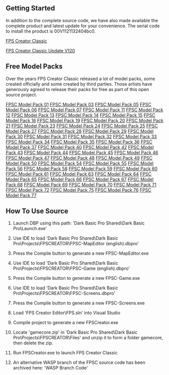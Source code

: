 
Getting Started
---------------

In addition to the complete source code, we have also made available the complete product and latest update for your convenience. The serial code to install the product is 00V1121132404bc0.

[FPS Creator Classic](http://fstore.thegamecreators.com/FPSCreatorClassic/FPSCreatorClassic-00V1121132404bc0.exe)

[FPS Creator Classic Update V120](http://fstore.thegamecreators.com/FPSCreatorClassic/FPSCreatorClassic-Update-V120.exe)

Free Model Packs
----------------

Over the years FPS Creator Classic released a lot of model packs, some created officially and some created by third parties. Those artists have generously agreed to release their packs for free as part of this open source project.

[FPSC Model Pack 01](http://fstore.thegamecreators.com/FPSCreatorClassic-Packs/Zipped/FPSC_MP_01.zip)
[FPSC Model Pack 03](http://fstore.thegamecreators.com/FPSCreatorClassic-Packs/Zipped/FPSC_MP_03.zip)
[FPSC Model Pack 05](http://fstore.thegamecreators.com/FPSCreatorClassic-Packs/Zipped/FPSC_MP_05.zip)
[FPSC Model Pack 06](http://fstore.thegamecreators.com/FPSCreatorClassic-Packs/Zipped/FPSC_MP_06.zip)
[FPSC Model Pack 07](http://fstore.thegamecreators.com/FPSCreatorClassic-Packs/Zipped/FPSC_MP_07.zip)
[FPSC Model Pack 11](http://fstore.thegamecreators.com/FPSCreatorClassic-Packs/Zipped/FPSC_MP_11.zip)
[FPSC Model Pack 12](http://fstore.thegamecreators.com/FPSCreatorClassic-Packs/Zipped/FPSC_MP_12.zip)
[FPSC Model Pack 13](http://fstore.thegamecreators.com/FPSCreatorClassic-Packs/Zipped/FPSC_MP_13.zip)
[FPSC Model Pack 14](http://fstore.thegamecreators.com/FPSCreatorClassic-Packs/Zipped/FPSC_MP_14.zip)
[FPSC Model Pack 15](http://fstore.thegamecreators.com/FPSCreatorClassic-Packs/Zipped/FPSC_MP_15.zip)
[FPSC Model Pack 16](http://fstore.thegamecreators.com/FPSCreatorClassic-Packs/Zipped/FPSC_MP_16.zip)
[FPSC Model Pack 19](http://fstore.thegamecreators.com/FPSCreatorClassic-Packs/Zipped/FPSC_MP_19.zip)
[FPSC Model Pack 20](http://fstore.thegamecreators.com/FPSCreatorClassic-Packs/Zipped/FPSC_MP_20.zip)
[FPSC Model Pack 21](http://fstore.thegamecreators.com/FPSCreatorClassic-Packs/Zipped/FPSC_MP_21.zip)
[FPSC Model Pack 23](http://fstore.thegamecreators.com/FPSCreatorClassic-Packs/Zipped/FPSC_MP_23.zip)
[FPSC Model Pack 24](http://fstore.thegamecreators.com/FPSCreatorClassic-Packs/Zipped/FPSC_MP_24.zip)
[FPSC Model Pack 25](http://fstore.thegamecreators.com/FPSCreatorClassic-Packs/Zipped/FPSC_MP_25.zip)
[FPSC Model Pack 27](http://fstore.thegamecreators.com/FPSCreatorClassic-Packs/Zipped/FPSC_MP_27.zip)
[FPSC Model Pack 28](http://fstore.thegamecreators.com/FPSCreatorClassic-Packs/Zipped/FPSC_MP_28.zip)
[FPSC Model Pack 29](http://fstore.thegamecreators.com/FPSCreatorClassic-Packs/Zipped/FPSC_MP_29.zip)
[FPSC Model Pack 30](http://fstore.thegamecreators.com/FPSCreatorClassic-Packs/Zipped/FPSC_MP_30.zip)
[FPSC Model Pack 31](http://fstore.thegamecreators.com/FPSCreatorClassic-Packs/Zipped/FPSC_MP_31.zip)
[FPSC Model Pack 32](http://fstore.thegamecreators.com/FPSCreatorClassic-Packs/Zipped/FPSC_MP_32.zip)
[FPSC Model Pack 33](http://fstore.thegamecreators.com/FPSCreatorClassic-Packs/Zipped/FPSC_MP_33.zip)
[FPSC Model Pack 34](http://fstore.thegamecreators.com/FPSCreatorClassic-Packs/Zipped/FPSC_MP_34.zip)
[FPSC Model Pack 35](http://fstore.thegamecreators.com/FPSCreatorClassic-Packs/Zipped/FPSC_MP_35.zip)
[FPSC Model Pack 36](http://fstore.thegamecreators.com/FPSCreatorClassic-Packs/Zipped/FPSC_MP_36.zip)
[FPSC Model Pack 37](http://fstore.thegamecreators.com/FPSCreatorClassic-Packs/Zipped/FPSC_MP_37.zip)
[FPSC Model Pack 40](http://fstore.thegamecreators.com/FPSCreatorClassic-Packs/Zipped/FPSC_MP_40.zip)
[FPSC Model Pack 42](http://fstore.thegamecreators.com/FPSCreatorClassic-Packs/Zipped/FPSC_MP_42.zip)
[FPSC Model Pack 43](http://fstore.thegamecreators.com/FPSCreatorClassic-Packs/Zipped/FPSC_MP_43.zip)
[FPSC Model Pack 44](http://fstore.thegamecreators.com/FPSCreatorClassic-Packs/Zipped/FPSC_MP_44.zip)
[FPSC Model Pack 45](http://fstore.thegamecreators.com/FPSCreatorClassic-Packs/Zipped/FPSC_MP_45.zip)
[FPSC Model Pack 46](http://fstore.thegamecreators.com/FPSCreatorClassic-Packs/Zipped/FPSC_MP_46.zip)
[FPSC Model Pack 47](http://fstore.thegamecreators.com/FPSCreatorClassic-Packs/Zipped/FPSC_MP_47.zip)
[FPSC Model Pack 48](http://fstore.thegamecreators.com/FPSCreatorClassic-Packs/Zipped/FPSC_MP_48.zip)
[FPSC Model Pack 49](http://fstore.thegamecreators.com/FPSCreatorClassic-Packs/Zipped/FPSC_MP_49.zip)
[FPSC Model Pack 50](http://fstore.thegamecreators.com/FPSCreatorClassic-Packs/Zipped/FPSC_MP_50.zip)
[FPSC Model Pack 54](http://fstore.thegamecreators.com/FPSCreatorClassic-Packs/Zipped/FPSC_MP_54.zip)
[FPSC Model Pack 55](http://fstore.thegamecreators.com/FPSCreatorClassic-Packs/Zipped/FPSC_MP_55.zip)
[FPSC Model Pack 56](http://fstore.thegamecreators.com/FPSCreatorClassic-Packs/Zipped/FPSC_MP_56.zip)
[FPSC Model Pack 58](http://fstore.thegamecreators.com/FPSCreatorClassic-Packs/Zipped/FPSC_MP_58.zip)
[FPSC Model Pack 59](http://fstore.thegamecreators.com/FPSCreatorClassic-Packs/Zipped/FPSC_MP_59.zip)
[FPSC Model Pack 60](http://fstore.thegamecreators.com/FPSCreatorClassic-Packs/Zipped/FPSC_MP_60.zip)
[FPSC Model Pack 61](http://fstore.thegamecreators.com/FPSCreatorClassic-Packs/Zipped/FPSC_MP_61.zip)
[FPSC Model Pack 63](http://fstore.thegamecreators.com/FPSCreatorClassic-Packs/Zipped/FPSC_MP_63.zip)
[FPSC Model Pack 64](http://fstore.thegamecreators.com/FPSCreatorClassic-Packs/Zipped/FPSC_MP_64.zip)
[FPSC Model Pack 65](http://fstore.thegamecreators.com/FPSCreatorClassic-Packs/Zipped/FPSC_MP_65.zip)
[FPSC Model Pack 66](http://fstore.thegamecreators.com/FPSCreatorClassic-Packs/Zipped/FPSC_MP_66.zip)
[FPSC Model Pack 67](http://fstore.thegamecreators.com/FPSCreatorClassic-Packs/Zipped/FPSC_MP_67.zip)
[FPSC Model Pack 68](http://fstore.thegamecreators.com/FPSCreatorClassic-Packs/Zipped/FPSC_MP_68.zip)
[FPSC Model Pack 69](http://fstore.thegamecreators.com/FPSCreatorClassic-Packs/Zipped/FPSC_MP_69.zip)
[FPSC Model Pack 70](http://fstore.thegamecreators.com/FPSCreatorClassic-Packs/Zipped/FPSC_MP_70.zip)
[FPSC Model Pack 71](http://fstore.thegamecreators.com/FPSCreatorClassic-Packs/Zipped/FPSC_MP_71.zip)
[FPSC Model Pack 72](http://fstore.thegamecreators.com/FPSCreatorClassic-Packs/Zipped/FPSC_MP_72.zip)
[FPSC Model Pack 75](http://fstore.thegamecreators.com/FPSCreatorClassic-Packs/Zipped/FPSC_MP_75.zip)
[FPSC Model Pack 76](http://fstore.thegamecreators.com/FPSCreatorClassic-Packs/Zipped/FPSC_MP_76.zip)
[FPSC Model Pack 77](http://fstore.thegamecreators.com/FPSCreatorClassic-Packs/Zipped/FPSC_MP_77.zip)

How To Use Source
-----------------

1. Launch DBP using this path: 'Dark Basic Pro Shared\Dark Basic Pro\Launch.exe'

2. Use IDE to load 'Dark Basic Pro Shared\Dark Basic Pro\Projects\FPSCREATOR\FPSC-MapEditor (english).dbpro'

3. Press the Compile button to generate a new FPSC-MapEditor.exe

4. Use IDE to load 'Dark Basic Pro Shared\Dark Basic Pro\Projects\FPSCREATOR\FPSC-Game (english).dbpro'

5. Press the Compile button to generate a new FPSC-Game.exe

6. Use IDE to load 'Dark Basic Pro Shared\Dark Basic Pro\Projects\FPSCREATOR\FPSC-Screens.dbpro'

7. Press the Compile button to generate a new FPSC-Screens.exe

8. Load 'FPS Creator Editor\FPS.sln' into Visual Studio

9. Compile project to generate a new FPSCreator.exe

10. Locate 'gamecore.zip' in 'Dark Basic Pro Shared\Dark Basic Pro\Projects\FPSCREATOR\Files' and unzip it to form a folder gamecore, then delete the zip. 

11. Run FPSCreator.exe to launch FPS Creator Classic

12. An alternative WASP branch of the FPSC source code has been archived here: 'WASP Branch Code'
